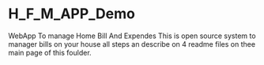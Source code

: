 # H_F_M_APP_Demo
WebApp To manage Home Bill And Expendes
This is open source system to manager bills on your house all steps an describe on 4 readme files on thee main page of this foulder.
